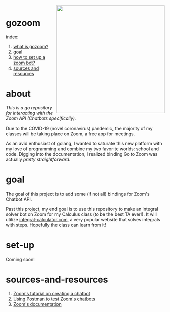 <img align="right" src="https://i.imgur.com/WqW85j1.jpg" height=343px length=303px>

# gozoom

index:
1) [what is gozoom?](#about)
2) [goal](#goal)
3) [how to set up a zoom bot?](#set-up)
3) [sources and resources](#sources-and-resources)

# about
*This is a go repository for interacting with the Zoom API (Chatbots specifically).*

Due to the COVID-19 (novel coronavirus) pandemic, the majority of my classes will be taking place on Zoom, a free app for meetings.

As an avid enthusiast of golang, I wanted to saturate this new platform with my love of programming and combine my two favorite worlds: school and code. Digging into the documentation, I realized binding Go to Zoom was actually *pretty  straightforward*.

# goal
The goal of this project is to add some (if not all) bindings for Zoom's Chatbot API.

Past this project, my end goal is to use this repository to make an integral solver bot on Zoom for my Calculus class (to be the best TA ever!). It will utilize [integral-calculator.com](https://integral-calculator.com), a very popular website that solves integrals with steps. Hopefully the class can learn from it!

# set-up
Coming soon!

# sources-and-resources

1) [Zoom's tutorial on creating a chatbot](https://marketplace.zoom.us/docs/guides/chatbots/build-a-chatbot)
2) [Using Postman to test Zoom's chatbots](https://marketplace.zoom.us/docs/guides/tools-resources/postman/using-postman-to-test-zoom-chatbots)
3) [Zoom's documentation](https://marketplace.zoom.us/docs/guides)
